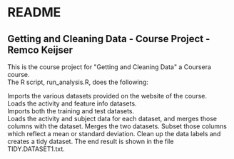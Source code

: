 # README
## Getting and Cleaning Data - Course Project - Remco Keijser

This is the course project for "Getting and Cleaning Data" a Coursera course.  
The R script, run_analysis.R, does the following:

Imports the various datasets provided on the website of the course.  
Loads the activity and feature info datasets.  
Imports both the training and test datasets.  
Loads the activity and subject data for each dataset, and merges those columns with the dataset.
Merges the two datasets.
Subset  those columns which reflect a mean or standard deviation.
Clean up the data labels and creates a tidy dataset.
The end result is shown in the file TIDY.DATASET1.txt.
